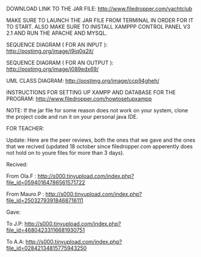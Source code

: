 
DOWNLOAD LINK TO THE JAR FILE: http://www.filedropper.com/yachtclub 

MAKE SURE TO LAUNCH THE JAR FILE FROM TERMINAL IN ORDER FOR IT TO START.
ALSO MAKE SURE TO INISTALL XAMPPP CONTROL PANEL V3 2.1 AND RUN THE APACHE
AND MYSQL.

SEQUENCE DIAGRAM ( FOR AN INPUT ): http://postimg.org/image/i9iq0q2it/

SEQUENCE DIAGRAM ( FOR AN OUTPUT ): http://postimg.org/image/j089edx69/

UML CLASS DIAGRAM: http://postimg.org/image/ccp94gheh/ 

INSTRUCTIONS FOR SETTING UP XAMPP AND DATABASE FOR THE PROGRAM: http://www.filedropper.com/howtosetupxampp  

NOTE: If the jar file for some reason does not work on your system, clone the project code and run it on your personal java IDE.

FOR TEACHER: 

Update: Here are the peer reviews, both the ones that we gave and the ones that we recived (updated 18 october since filedropper.com apperently does not hold on to youre files for more than 3 days). 

Recived: 

From Ola.F : http://s000.tinyupload.com/index.php?file_id=05940164786561571722

From Mauro.P : http://s000.tinyupload.com/index.php?file_id=25032793918468716111 

Gave: 

To J.P: http://s000.tinyupload.com/index.php?file_id=46804233116681930751 

To A.A: http://s000.tinyupload.com/index.php?file_id=02842134815775943250 
